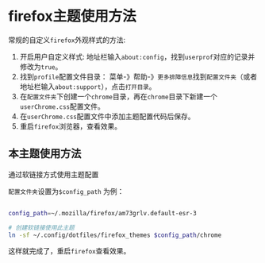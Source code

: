# firefox主题使用方法

常规的自定义`firefox`外观样式的方法:
1. 开启用户自定义样式: 地址栏输入`about:config`，找到`userprof`对应的记录并修改为`true`。
2. 找到`profile`配置文件目录： 菜单-》帮助-》`更多排障信息`找到`配置文件夹`（或者地址栏输入`about:support`），点击`打开目录`。
3. 在`配置文件夹`下创建一个`chrome`目录，再在`chrome`目录下新建一个`userChrome.css`配置文件。
4. 在`userChrome.css`配置文件中添加主题配置代码后保存。
5. 重启`firefox`浏览器，查看效果。


## 本主题使用方法

通过软链接方式使用主题配置

`配置文件夹`设置为`$config_path` 为例：
```sh

config_path=~/.mozilla/firefox/am73grlv.default-esr-3

# 创建软链接使用此主题
ln -sf ~/.config/dotfiles/firefox_themes $config_path/chrome

```
这样就完成了，重启`firefox`查看效果。


